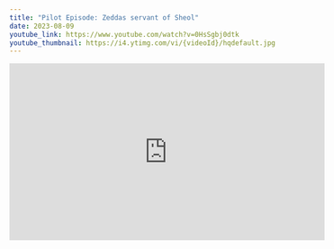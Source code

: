 ```yaml
---
title: "Pilot Episode: Zeddas servant of Sheol"
date: 2023-08-09
youtube_link: https://www.youtube.com/watch?v=0HsSgbj0dtk
youtube_thumbnail: https://i4.ytimg.com/vi/{videoId}/hqdefault.jpg
---
```

<iframe width="560" height="315" src="https://www.youtube.com/embed/0HsSgbj0dtk" title="Pilot Episode: Zeddas servant of Sheol" frameborder="0" allow="accelerometer; autoplay; clipboard-write; encrypted-media; gyroscope; picture-in-picture; web-share" allowfullscreen></iframe>
